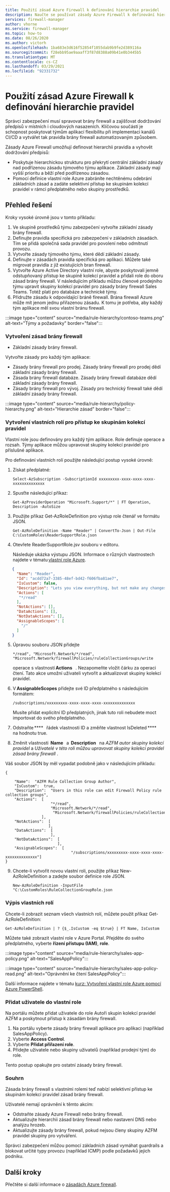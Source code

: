```yaml
---
title: Použití zásad Azure Firewall k definování hierarchie pravidel
description: Naučte se používat zásady Azure Firewall k definování hierarchie pravidel a prosazování dodržování předpisů.
services: firewall-manager
author: vhorne
ms.service: firewall-manager
ms.topic: how-to
ms.date: 08/26/2020
ms.author: victorh
ms.openlocfilehash: 1ba683e3d616f52854f1055dab9b9fe2d389116a
ms.sourcegitcommit: f28ebb95ae9aaaff3f87d8388a09b41e0b3445b5
ms.translationtype: MT
ms.contentlocale: cs-CZ
ms.lasthandoff: 03/29/2021
ms.locfileid: "92331732"
---
```

# <a name="use-azure-firewall-policy-to-define-a-rule-hierarchy"></a>Použití zásad Azure Firewall k definování hierarchie pravidel

Správci zabezpečení musí spravovat brány firewall a zajišťovat dodržování předpisů v místních i cloudových nasazeních. Klíčovou součástí je schopnost poskytovat týmům aplikací flexibilitu při implementaci kanálů CI/CD a vytvářet tak pravidla brány firewall automatizovaným způsobem.

Zásady Azure Firewall umožňují definovat hierarchii pravidla a vyhovět dodržování předpisů:

- Poskytuje hierarchickou strukturu pro překrytí centrální základní zásady nad podřízenou zásadu týmového týmu aplikace. Základní zásady mají vyšší prioritu a běží před podřízenou zásadou.
- Pomocí definice vlastní role Azure zabráníte nechtěnému odebrání základních zásad a zadáte selektivní přístup ke skupinám kolekcí pravidel v rámci předplatného nebo skupiny prostředků. 

## <a name="solution-overview"></a>Přehled řešení

Kroky vysoké úrovně jsou v tomto příkladu:

1. Ve skupině prostředků týmu zabezpečení vytvořte základní zásady brány firewall. 
3. Definujte pravidla specifická pro zabezpečení v základních zásadách. Tím se přidá společná sada pravidel pro povolení nebo odmítnutí provozu.
4. Vytvořte zásady týmového týmu, které dědí základní zásady. 
5. Definujte v zásadách pravidla specifická pro aplikaci. Můžete také migrovat pravidla z již existujících bran firewall.
6. Vytvořte Azure Active Directory vlastní role, abyste poskytovali jemně odstupňovaný přístup ke skupině kolekcí pravidel a přidali role do oboru zásad brány firewall. V následujícím příkladu můžou členové prodejního týmu upravit skupiny kolekcí pravidel pro zásady brány firewall Sales Teams. Totéž platí pro databáze a technické týmy.
7. Přidružte zásadu k odpovídající bráně firewall. Brána firewall Azure může mít jenom jednu přiřazenou zásadu. K tomu je potřeba, aby každý tým aplikace měl svou vlastní bránu firewall.



:::image type="content" source="media/rule-hierarchy/contoso-teams.png" alt-text="Týmy a požadavky" border="false":::

### <a name="create-the-firewall-policies"></a>Vytvoření zásad brány firewall

- Základní zásady brány firewall.

Vytvořte zásady pro každý tým aplikace:

- Zásady brány firewall pro prodej. Zásady brány firewall pro prodej dědí základní zásady brány firewall.
- Zásada brány firewall databáze. Zásady brány firewall databáze dědí základní zásady brány firewall.
- Zásady brány firewall pro vývoj. Zásady pro technický firewall také dědí základní zásady brány firewall.

:::image type="content" source="media/rule-hierarchy/policy-hierarchy.png" alt-text="Hierarchie zásad" border="false":::

### <a name="create-custom-roles-to-access-the-rule-collection-groups"></a>Vytvoření vlastních rolí pro přístup ke skupinám kolekcí pravidel 

Vlastní role jsou definovány pro každý tým aplikace. Role definuje operace a rozsah. Týmy aplikace můžou upravovat skupiny kolekcí pravidel pro příslušné aplikace.

Pro definování vlastních rolí použijte následující postup vysoké úrovně:

1. Získat předplatné:

   `Select-AzSubscription -SubscriptionId xxxxxxxxx-xxxx-xxxx-xxxx-xxxxxxxxxxxxxx`
2. Spusťte následující příkaz:

   `Get-AzProviderOperation "Microsoft.Support/*" | FT Operation, Description -AutoSize`
3. Použijte příkaz Get-AzRoleDefinition pro výstup role čtenář ve formátu JSON. 

   `Get-AzRoleDefinition -Name "Reader" | ConvertTo-Json | Out-File C:\CustomRoles\ReaderSupportRole.json`
4. Otevřete ReaderSupportRole.jsv souboru v editoru.

   Následuje ukázka výstupu JSON. Informace o různých vlastnostech najdete v tématu [vlastní role Azure](../role-based-access-control/custom-roles.md).

```json
   { 
     "Name": "Reader", 
     "Id": "acdd72a7-3385-48ef-bd42-f606fba81ae7", 
     "IsCustom": false, 
     "Description": "Lets you view everything, but not make any changes.", 
     "Actions": [ 
      "*/read" 
     ], 
     "NotActions": [], 
     "DataActions": [], 
     "NotDataActions": [], 
     "AssignableScopes": [ 
       "/" 
     ] 
   } 
```
5. Úpravou souboru JSON přidejte 

   `*/read", "Microsoft.Network/*/read", "Microsoft.Network/firewallPolicies/ruleCollectionGroups/write` 

   operace s vlastností **Actions**   . Nezapomeňte vložit čárku za operaci čtení. Tato akce umožní uživateli vytvořit a aktualizovat skupiny kolekcí pravidel.
6. V **AssignableScopes** přidejte své ID předplatného s následujícím formátem: 

   `/subscriptions/xxxxxxxxx-xxxx-xxxx-xxxx-xxxxxxxxxxxxxx`

   Musíte přidat explicitní ID předplatných, jinak tuto roli nebudete moct importovat do svého předplatného.
7. Odstraňte ****   řádek vlastnosti ID a změňte vlastnost IsDeleted ****   na hodnotu true.
8. Změnit vlastnosti  **Name**   a  **Description**   na *AZFM autor skupiny kolekcí pravidel* a *Uživatelé v této roli můžou upravovat skupiny kolekcí pravidel zásad brány firewall* .

Váš soubor JSON by měl vypadat podobně jako v následujícím příkladu:

```
{ 

    "Name":  "AZFM Rule Collection Group Author", 
    "IsCustom":  true, 
    "Description":  "Users in this role can edit Firewall Policy rule collection groups", 
    "Actions":  [ 
                    "*/read", 
                    "Microsoft.Network/*/read", 
                     "Microsoft.Network/firewallPolicies/ruleCollectionGroups/write" 
                ], 
    "NotActions":  [ 
                   ], 
    "DataActions":  [ 
                    ], 
    "NotDataActions":  [ 
                       ], 
    "AssignableScopes":  [ 
                             "/subscriptions/xxxxxxxxx-xxxx-xxxx-xxxx-xxxxxxxxxxxxxx"] 
} 
```
9. Chcete-li vytvořit novou vlastní roli, použijte příkaz New-AzRoleDefinition a zadejte soubor definice role JSON. 

   `New-AzRoleDefinition -InputFile "C:\CustomRoles\RuleCollectionGroupRole.json`

### <a name="list-custom-roles"></a>Výpis vlastních rolí

Chcete-li zobrazit seznam všech vlastních rolí, můžete použít příkaz Get-AzRoleDefinition:

   `Get-AzRoleDefinition | ? {$_.IsCustom -eq $true} | FT Name, IsCustom`

Můžete také zobrazit vlastní role v Azure Portal. Přejděte do svého předplatného, vyberte **řízení přístupu (IAM)**, **role**.

:::image type="content" source="media/rule-hierarchy/sales-app-policy.png" alt-text="SalesAppPolicy":::

:::image type="content" source="media/rule-hierarchy/sales-app-policy-read.png" alt-text="Oprávnění ke čtení SalesAppPolicy":::

Další informace najdete v tématu [kurz: Vytvoření vlastní role Azure pomocí Azure PowerShell](../role-based-access-control/tutorial-custom-role-powershell.md).

### <a name="add-users-to-the-custom-role"></a>Přidat uživatele do vlastní role

Na portálu můžete přidat uživatele do role Autoři skupin kolekcí pravidel AZFM a poskytnout přístup k zásadám brány firewall.

1. Na portálu vyberte zásady brány firewall aplikace pro aplikaci (například SalesAppPolicy).
2. Vyberte **Access Control**.
3. Vyberte **Přidat přiřazení role**.
4. Přidejte uživatele nebo skupiny uživatelů (například prodejní tým) do role.

Tento postup opakujte pro ostatní zásady brány firewall.

### <a name="summary"></a>Souhrn

Zásada brány firewall s vlastními rolemi teď nabízí selektivní přístup ke skupinám kolekcí pravidel zásad brány firewall.

Uživatelé nemají oprávnění k těmto akcím:
- Odstraňte zásady Azure Firewall nebo brány firewall.
- Aktualizujte hierarchii zásad brány firewall nebo nastavení DNS nebo analýzu hrozeb.
- Aktualizujte zásady brány firewall, pokud nejsou členy skupiny AZFM pravidel skupiny pro vytváření.

Správci zabezpečení můžou pomocí základních zásad vymáhat guardrails a blokovat určité typy provozu (například ICMP) podle požadavků jejich podniku. 

## <a name="next-steps"></a>Další kroky

Přečtěte si další informace o [zásadách Azure firewall](policy-overview.md).

